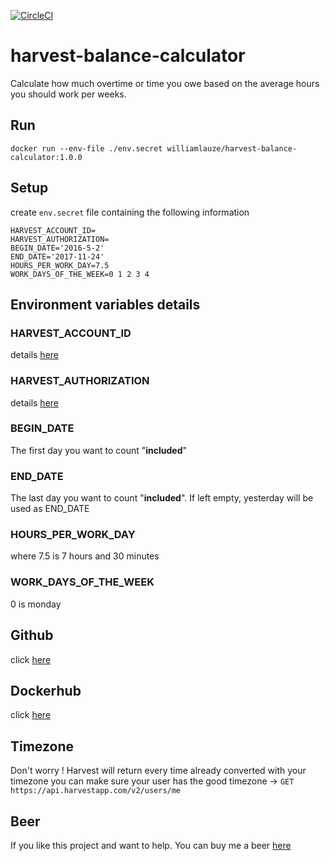 [![CircleCI](https://circleci.com/gh/wilau2/harvest-balance-calculator.svg?style=svg)](https://circleci.com/gh/wilau2/harvest-balance-calculator)

# harvest-balance-calculator

Calculate how much overtime or time you owe based on the average hours you should work per weeks.

## Run

```
docker run --env-file ./env.secret williamlauze/harvest-balance-calculator:1.0.0
```

## Setup
create `env.secret` file containing the following information

```
HARVEST_ACCOUNT_ID=
HARVEST_AUTHORIZATION=
BEGIN_DATE='2016-5-2'
END_DATE='2017-11-24'
HOURS_PER_WORK_DAY=7.5
WORK_DAYS_OF_THE_WEEK=0 1 2 3 4
```

## Environment variables details

### HARVEST_ACCOUNT_ID
details [here](https://github.com/wilau2/harvest-balance-calculator/blob/master/docs/harvest-credentials.md)

### HARVEST_AUTHORIZATION
details [here](https://github.com/wilau2/harvest-balance-calculator/blob/master/docs/harvest-credentials.md)

### BEGIN_DATE
The first day you want to count "**included**"

### END_DATE
The last day you want to count "**included**". If left empty, yesterday will be used as END_DATE

### HOURS_PER_WORK_DAY
where 7.5 is 7 hours and 30 minutes

### WORK_DAYS_OF_THE_WEEK
0 is monday

## Github

click [here](https://github.com/wilau2/harvest-balance-calculator/)

## Dockerhub

click [here](https://hub.docker.com/r/williamlauze/harvest-balance-calculator/)

## Timezone
Don't worry !
Harvest will return every time already converted with your timezone
you can make sure your user has the good timezone ->  `GET https://api.harvestapp.com/v2/users/me`

## Beer
If you like this project and want to help. You can buy me a beer [here](https://www.paypal.me/williamlauze)
